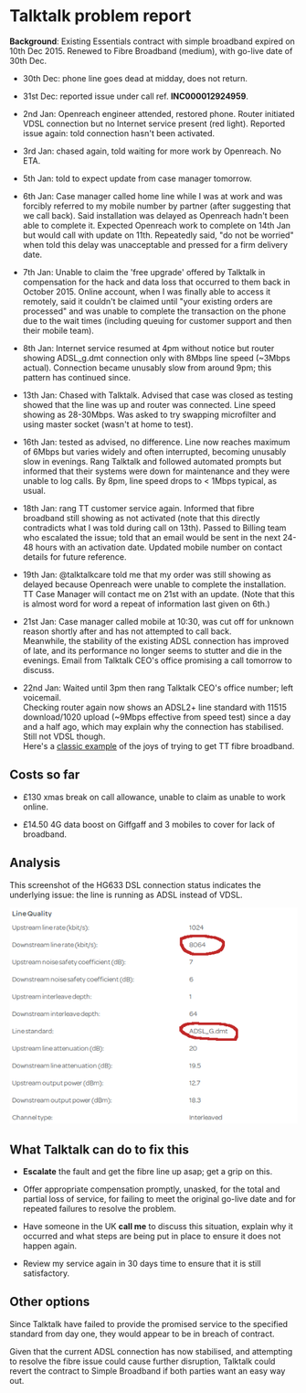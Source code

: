 Talktalk problem report
=======================

**Background**: Existing Essentials contract with simple broadband expired
on 10th Dec 2015. Renewed to Fibre Broadband (medium), with go-live date
of 30th Dec.

* 30th Dec: phone line goes dead at midday, does not return.

* 31st Dec: reported issue under call ref. **INC000012924959**.

* 2nd Jan: Openreach engineer attended, restored phone. Router initiated
  VDSL connection but no Internet service present (red light). Reported
issue again: told connection hasn't been activated.

* 3rd Jan: chased again, told waiting for more work by Openreach. No ETA.

* 5th Jan: told to expect update from case manager tomorrow.

* 6th Jan: Case manager called home line while I was at work and was
forcibly referred to my mobile number by partner (after suggesting that
we call back). Said installation was delayed as Openreach hadn't been
able to complete it. Expected Openreach work to complete on 14th Jan but
would call with update on 11th. Repeatedly said, "do not be worried" when
told this delay was unacceptable and pressed for a firm delivery date.

* 7th Jan: Unable to claim the 'free upgrade' offered by Talktalk in
compensation for the hack and data loss that occurred to them back in
October 2015. Online account, when I was finally able to access it
remotely, said it couldn't be claimed until "your existing orders are
processed" and was unable to complete the transaction on the phone due to
the wait times (including queuing for customer support and then their
mobile team).

* 8th Jan: Internet service resumed at 4pm without notice but router
  showing ADSL\_g.dmt connection only with 8Mbps line speed (~3Mbps actual).
Connection became unusably slow from around 9pm; this pattern has
continued since.

* 13th Jan: Chased with Talktalk. Advised that case was closed as testing
  showed that the line was up and router was connected. Line speed showing
as 28-30Mbps. Was asked to try swapping microfilter and using master
socket (wasn't at home to test).

* 16th Jan: tested as advised, no difference. Line now reaches maximum of
  6Mbps but varies widely and often interrupted, becoming unusably slow in
evenings. Rang Talktalk and followed automated prompts but informed that
their systems were down for maintenance and they were unable to log calls.
By 8pm, line speed drops to < 1Mbps typical, as usual.

* 18th Jan: rang TT customer service again. Informed that fibre broadband still
showing as not activated (note that this directly contradicts what I was told
during call on 13th). Passed to Billing team who escalated the issue; told that
an email would be sent in the next 24-48 hours with an activation date.
Updated mobile number on contact details for future reference.

* 19th Jan: @talktalkcare told me that my order was still showing as delayed
because Openreach were unable to complete the installation. TT Case Manager
will contact me on 21st with an update. (Note that this is almost word for
word a repeat of information last given on 6th.)

* 21st Jan: Case manager called mobile at 10:30, was cut off for unknown reason
shortly after and has not attempted to call back.  
Meanwhile, the stability of the existing ADSL connection has improved of late,
and its performance no longer seems to stutter and die in the evenings.
Email from Talktalk CEO's office promising a call tomorrow to discuss.

* 22nd Jan: Waited until 3pm then rang Talktalk CEO's office number; left
voicemail.  
Checking router again now shows an ADSL2+ line standard with 11515
download/1020 upload (~9Mbps effective from speed test) since a day and a
half ago, which may explain why the connection has stabilised. Still not
VDSL though.  
Here's a [classic example](https://community.talktalk.co.uk/t5/Superpowered-Fibre-Broadband/HG633-No-option-for-VDSL-Only-ADSL2/td-p/1803452)
of the joys of trying to get TT fibre broadband.

## Costs so far

* £130 xmas break on call allowance, unable to claim as unable to work
  online.

* £14.50 4G data boost on Giffgaff and 3 mobiles to cover for lack of
  broadband.

## Analysis

This screenshot of the HG633 DSL connection status indicates the
underlying issue: the line is running as ADSL instead of VDSL.

![Router screenshot](router-dsl.png "screenshot")

## What Talktalk can do to fix this

* **Escalate** the fault and get the fibre line up asap; get a grip on
this.

* Offer appropriate compensation promptly, unasked, for the total and
partial loss of service, for failing to meet the original go-live date
and for repeated failures to resolve the problem.

* Have someone in the UK **call me** to discuss this situation,
explain why it occurred and what steps are being put in place to
ensure it does not happen again.

* Review my service again in 30 days time to ensure that it is still
satisfactory.

## Other options

Since Talktalk have failed to provide the promised service
to the specified standard from day one, they would appear to be
in breach of contract. 

Given that the current ADSL connection has now stabilised, and
attempting to resolve the fibre issue could cause further disruption,
Talktalk could revert the contract to Simple Broadband if both
parties want an easy way out.
